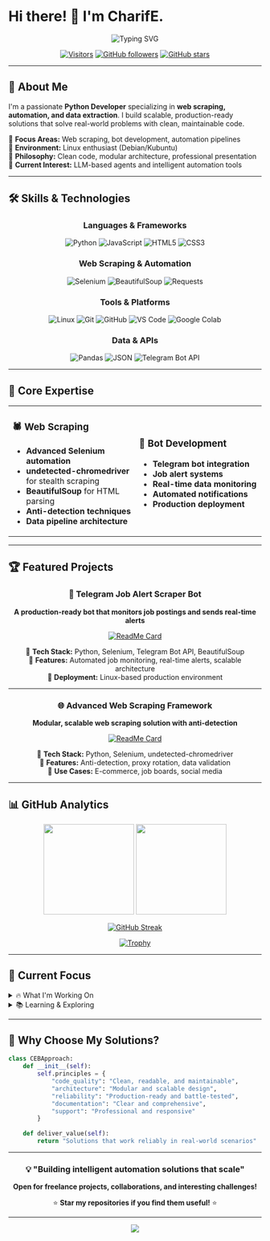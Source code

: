 # Hi there! 👋 I'm CharifE.

<div align="center">
  <img src="https://readme-typing-svg.herokuapp.com?font=Fira+Code&weight=600&size=28&duration=4000&pause=1000&color=2F81F7&center=true&vCenter=true&random=false&width=600&lines=Python+Developer+%F0%9F%90%8D;Web+Scraping+Expert+%F0%9F%95%B7%EF%B8%8F;Automation+Specialist+%F0%9F%A4%96;Open+Source+Enthusiast+%E2%9C%A8" alt="Typing SVG" />
</div>

<div align="center">
  
[![Visitors](https://api.visitorbadge.io/api/visitors?path=C-EB%2FC-EB&label=Profile%20Views&countColor=%232ccce4&style=flat)](https://visitorbadge.io/status?path=C-EB%2FC-EB)
[![GitHub followers](https://img.shields.io/github/followers/C-EB?label=Followers&style=social)](https://github.com/C-EB?tab=followers)
[![GitHub stars](https://img.shields.io/github/stars/C-EB?label=Stars&style=social)](https://github.com/C-EB?tab=repositories)

</div>

---

## 🚀 About Me

I'm a passionate **Python Developer** specializing in **web scraping, automation, and data extraction**. I build scalable, production-ready solutions that solve real-world problems with clean, maintainable code.

🔹 **Focus Areas:** Web scraping, bot development, automation pipelines  
🔹 **Environment:** Linux enthusiast (Debian/Kubuntu)  
🔹 **Philosophy:** Clean code, modular architecture, professional presentation  
🔹 **Current Interest:** LLM-based agents and intelligent automation tools

---

## 🛠️ Skills & Technologies

<div align="center">

### Languages & Frameworks
![Python](https://img.shields.io/badge/Python-3776AB?style=for-the-badge&logo=python&logoColor=white)
![JavaScript](https://img.shields.io/badge/JavaScript-F7DF1E?style=for-the-badge&logo=javascript&logoColor=black)
![HTML5](https://img.shields.io/badge/HTML5-E34F26?style=for-the-badge&logo=html5&logoColor=white)
![CSS3](https://img.shields.io/badge/CSS3-1572B6?style=for-the-badge&logo=css3&logoColor=white)

### Web Scraping & Automation
![Selenium](https://img.shields.io/badge/Selenium-43B02A?style=for-the-badge&logo=selenium&logoColor=white)
![BeautifulSoup](https://img.shields.io/badge/BeautifulSoup-306998?style=for-the-badge&logo=python&logoColor=white)
![Requests](https://img.shields.io/badge/Requests-FF6B6B?style=for-the-badge&logo=python&logoColor=white)

### Tools & Platforms
![Linux](https://img.shields.io/badge/Linux-FCC624?style=for-the-badge&logo=linux&logoColor=black)
![Git](https://img.shields.io/badge/Git-F05032?style=for-the-badge&logo=git&logoColor=white)
![GitHub](https://img.shields.io/badge/GitHub-181717?style=for-the-badge&logo=github&logoColor=white)
![VS Code](https://img.shields.io/badge/VS%20Code-007ACC?style=for-the-badge&logo=visual-studio-code&logoColor=white)
![Google Colab](https://img.shields.io/badge/Google%20Colab-F9AB00?style=for-the-badge&logo=google-colab&logoColor=white)

### Data & APIs
![Pandas](https://img.shields.io/badge/Pandas-150458?style=for-the-badge&logo=pandas&logoColor=white)
![JSON](https://img.shields.io/badge/JSON-000000?style=for-the-badge&logo=json&logoColor=white)
![Telegram Bot API](https://img.shields.io/badge/Telegram%20Bot%20API-26A5E4?style=for-the-badge&logo=telegram&logoColor=white)

</div>

---

## 💼 Core Expertise

<table>
<tr>
<td width="50%">

### 🕷️ Web Scraping
- **Advanced Selenium automation**
- **undetected-chromedriver** for stealth scraping
- **BeautifulSoup** for HTML parsing
- **Anti-detection techniques**
- **Data pipeline architecture**

</td>
<td width="50%">

### 🤖 Bot Development
- **Telegram bot integration**
- **Job alert systems**
- **Real-time data monitoring**
- **Automated notifications**
- **Production deployment**

</td>
</tr>
</table>

---

## 🏆 Featured Projects

<div align="center">

### 🎯 Telegram Job Alert Scraper Bot
**A production-ready bot that monitors job postings and sends real-time alerts**

[![ReadMe Card](https://github-readme-stats.vercel.app/api/pin/?username=C-EB&repo=job-alert-bot&theme=tokyonight)](https://github.com/C-EB/job-alert-bot)

🔹 **Tech Stack:** Python, Selenium, Telegram Bot API, BeautifulSoup  
🔹 **Features:** Automated job monitoring, real-time alerts, scalable architecture  
🔹 **Deployment:** Linux-based production environment

---

### 🌐 Advanced Web Scraping Framework
**Modular, scalable web scraping solution with anti-detection**

[![ReadMe Card](https://github-readme-stats.vercel.app/api/pin/?username=C-EB&repo=web-scraping-framework&theme=tokyonight)](https://github.com/C-EB/web-scraping-framework)

🔹 **Tech Stack:** Python, Selenium, undetected-chromedriver  
🔹 **Features:** Anti-detection, proxy rotation, data validation  
🔹 **Use Cases:** E-commerce, job boards, social media

</div>

---

## 📊 GitHub Analytics

<div align="center">
  
<img height="180em" src="https://github-readme-stats.vercel.app/api?username=C-EB&show_icons=true&theme=tokyonight&include_all_commits=true&count_private=true"/>
<img height="180em" src="https://github-readme-stats.vercel.app/api/top-langs/?username=C-EB&layout=compact&langs_count=8&theme=tokyonight"/>

</div>

<div align="center">
  
[![GitHub Streak](https://streak-stats.demolab.com/?user=C-EB&theme=tokyonight)](https://git.io/streak-stats)

</div>

<div align="center">

[![Trophy](https://github-profile-trophy.vercel.app/?username=C-EB&theme=tokyonight&column=4&margin-w=15&margin-h=15)](https://github.com/C-EB)

</div>

---

## 🎯 Current Focus

<details>
<summary>🔥 What I'm Working On</summary>

- 🤖 **LLM-based automation agents** for intelligent data processing
- 🕸️ **Next-gen scraping tools** with enhanced anti-detection
- 📊 **Data pipeline optimization** for large-scale extraction
- 🚀 **Open-source contributions** to scraping and automation libraries

</details>

<details>
<summary>📚 Learning & Exploring</summary>

- 🧠 **Machine Learning** integration with scraping workflows
- ☁️ **Cloud deployment** strategies for scaling bots
- 🔧 **Advanced automation** patterns and architectures
- 🌐 **Modern web technologies** and scraping challenges

</details>

---

## 🌟 Why Choose My Solutions?

```python
class CEBApproach:
    def __init__(self):
        self.principles = {
            "code_quality": "Clean, readable, and maintainable",
            "architecture": "Modular and scalable design",
            "reliability": "Production-ready and battle-tested",
            "documentation": "Clear and comprehensive",
            "support": "Professional and responsive"
        }
    
    def deliver_value(self):
        return "Solutions that work reliably in real-world scenarios"
```

---

<div align="center">

### 💡 "Building intelligent automation solutions that scale"

**Open for freelance projects, collaborations, and interesting challenges!**

⭐ **Star my repositories if you find them useful!** ⭐

</div>

---

<div align="center">
  <img src="https://capsule-render.vercel.app/api?type=waving&color=gradient&height=60&section=footer&width=100%"/>
</div>
